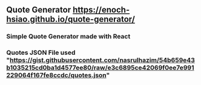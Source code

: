 ## Quote Generator https://enoch-hsiao.github.io/quote-generator/

### Simple Quote Generator made with React
### Quotes JSON File used "https://gist.githubusercontent.com/nasrulhazim/54b659e43b1035215cd0ba1d4577ee80/raw/e3c6895ce42069f0ee7e991229064f167fe8ccdc/quotes.json"

